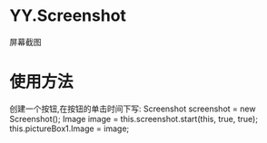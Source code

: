 # YY.Screenshot
屏幕截图
# 使用方法
创建一个按钮,在按钮的单击时间下写:
            Screenshot screenshot = new Screenshot();
            Image image = this.screenshot.start(this, true, true);
            this.pictureBox1.Image = image;

